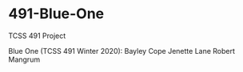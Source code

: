 # 491-Blue-One
TCSS 491 Project

Blue One (TCSS 491 Winter 2020):
Bayley Cope
Jenette Lane
Robert Mangrum
